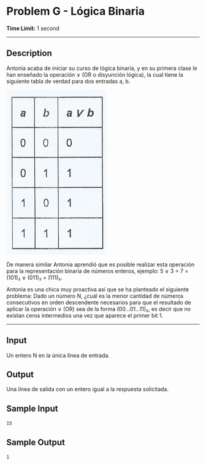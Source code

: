 # Problem G - Lógica Binaria
  
**Time Limit:** 1 second
  
---
 
## Description
Antonia acaba de iniciar su curso de lógica binaria, y en su primera clase le han enseñado la operación ∨ (OR o disyunción lógica), la cual tiene la siguiente tabla de verdad para dos entradas a, b.
  
![tablaverdad](./1.png)
  
De manera similar Antonia aprendió que es posible realizar esta operación para la representación binaria de números enteros, ejemplo:
5 ∨ 3 = 7 = (101)₂ ∨ (011)₂ = (111)₂.

Antonia es una chica muy proactiva así que se ha planteado el siguiente problema:
Dado un número N, ¿cuál es la menor cantidad de números consecutivos en orden descendente necesarios para que el resultado de aplicar la operación ∨ (OR) sea de la forma (00…01…11)₂, es decir que no existan ceros intermedios una vez que aparece el primer bit 1.

---
  
## Input
Un entero N en la única línea de entrada.
  
## Output
Una línea de salida con un entero igual a la respuesta solicitada.
  
## Sample Input
```
15
```

## Sample Output
```
1
```
